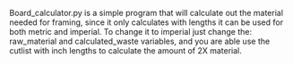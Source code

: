 Board_calculator.py is a simple program that will calculate out the material needed for framing, since it only calculates with lengths it can be used for both metric and imperial.
To change it to imperial just change the: raw_material and calculated_waste variables, and you are able use the cutlist with inch lengths to calculate the amount of 2X material.


